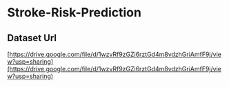 # Stroke-Risk-Prediction


## Dataset Url

[https://drive.google.com/file/d/1wzvRf9zGZi6rztGd4m8vdzhGriAmfF9j/view?usp=sharing](https://drive.google.com/file/d/1wzvRf9zGZi6rztGd4m8vdzhGriAmfF9j/view?usp=sharing)